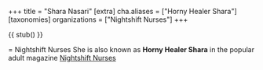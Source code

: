 +++
title = "Shara Nasari"
[extra]
cha.aliases = ["Horny Healer Shara"]
[taxonomies]
organizations = ["Nightshift Nurses"]
+++

{{ stub() }}

= Nightshift Nurses
She is also known as **Horny Healer Shara** in the popular adult magazine [Nightshift Nurses](@/organizations/nightshift-nurses.md)
